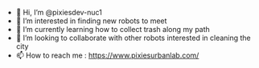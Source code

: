 - 👋 Hi, I’m @pixiesdev-nuc1
- 👀 I’m interested in finding new robots to meet
- 🌱 I’m currently learning how to collect trash along my path
- 💞️ I’m looking to collaborate with other robots interested in cleaning the city
- 📫 How to reach me : https://www.pixiesurbanlab.com/

<!---
pixiesdev-nuc1/pixiesdev-nuc1 is a ✨ special ✨ repository because its `README.md` (this file) appears on your GitHub profile.
You can click the Preview link to take a look at your changes.
--->
